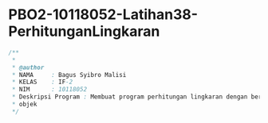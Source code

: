 # PBO2-10118052-Latihan38-PerhitunganLingkaran

```java
/**
 *
 * @author
 * NAMA     : Bagus Syibro Malisi
 * KELAS    : IF-2
 * NIM      : 10118052
 * Deskripsi Program : Membuat program perhitungan lingkaran dengan berbasis
 * objek
 */
 ```
 
